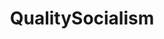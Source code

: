 ---
title: QualitySocialism
crosslinks:
- socialism
- LateStageCapitalism
- Anarcho_Capitalism
- worldnews
- FULLCOMMUNISM
- The_Donald
- GoldandBlack
- todayilearned
- space
- shitsocialismsays
- EnoughCommieSpam
- modnews
- Connecticut
- Anarchism
- EmpireDidNothingWrong
---